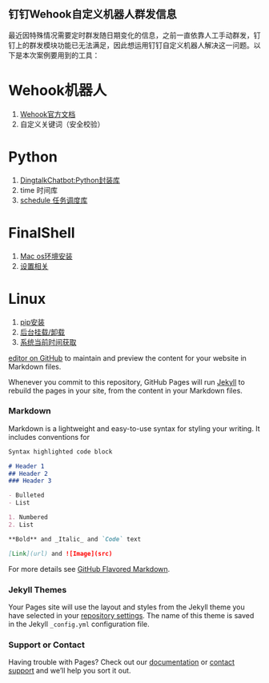 ## 钉钉Wehook自定义机器人群发信息

最近因特殊情况需要定时群发随日期变化的信息，之前一直依靠人工手动群发，钉钉上的群发模块功能已无法满足，因此想运用钉钉自定义机器人解决这一问题。以下是本次案例要用到的工具：
# Wehook机器人
1. [Wehook官方文档](https://ding-doc.dingtalk.com/doc#/serverapi2/qf2nxq) 
2. 自定义关键词（安全校验）

# Python
1. [DingtalkChatbot:Python封装库](https://github.com/yzakzero/DingtalkChatbot)
2. time 时间库
3. [schedule 任务调度库](https://www.cnblogs.com/wanglinjie/p/9286338.html)

# FinalShell
1. [Mac os环境安装](https://blog.csdn.net/iamlihongwei/article/details/96835576)
2. [设置相关](https://jingyan.baidu.com/article/11c17a2cfff2eaf447e39d7c.html)
# Linux
1. [pip安装](https://www.cnblogs.com/zhongyehai/p/10619917.html)
2. [后台挂载/卸载](https://blog.csdn.net/yongh701/article/details/78378041)
3. [系统当前时间获取](https://blog.csdn.net/m0_37556444/article/details/82910532)


[editor on GitHub](https://github.com/yzakzero/DingDing-Webhook/edit/master/index.md) to maintain and preview the content for your website in Markdown files.

Whenever you commit to this repository, GitHub Pages will run [Jekyll](https://jekyllrb.com/) to rebuild the pages in your site, from the content in your Markdown files.

### Markdown

Markdown is a lightweight and easy-to-use syntax for styling your writing. It includes conventions for

```markdown
Syntax highlighted code block

# Header 1
## Header 2
### Header 3

- Bulleted
- List

1. Numbered
2. List

**Bold** and _Italic_ and `Code` text

[Link](url) and ![Image](src)
```

For more details see [GitHub Flavored Markdown](https://guides.github.com/features/mastering-markdown/).

### Jekyll Themes

Your Pages site will use the layout and styles from the Jekyll theme you have selected in your [repository settings](https://github.com/yzakzero/DingDing-Webhook/settings). The name of this theme is saved in the Jekyll `_config.yml` configuration file.

### Support or Contact

Having trouble with Pages? Check out our [documentation](https://help.github.com/categories/github-pages-basics/) or [contact support](https://github.com/contact) and we’ll help you sort it out.
